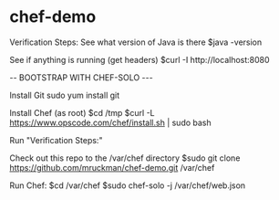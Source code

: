 chef-demo
=========

Verification Steps:
See what version of Java is there
$java -version

See if anything is running (get headers)
$curl -I http://localhost:8080

-- BOOTSTRAP WITH CHEF-SOLO ---

Install Git
sudo yum install git

Install Chef (as root)
$cd /tmp
$curl -L https://www.opscode.com/chef/install.sh | sudo bash

Run "Verification Steps:"

Check out this repo to the /var/chef directory
$sudo git clone https://github.com/mruckman/chef-demo.git /var/chef

Run Chef:
$cd /var/chef
$sudo chef-solo -j /var/chef/web.json
